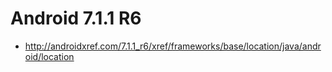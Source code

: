 # Android 7.1.1 R6

- http://androidxref.com/7.1.1_r6/xref/frameworks/base/location/java/android/location
